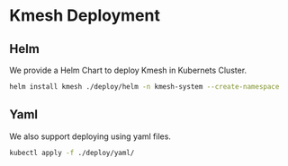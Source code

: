 # Kmesh Deployment

## Helm

We provide a Helm Chart to deploy Kmesh in Kubernets Cluster.

```bash
helm install kmesh ./deploy/helm -n kmesh-system --create-namespace
```

## Yaml

We also support deploying using yaml files.

```bash
kubectl apply -f ./deploy/yaml/
```